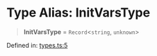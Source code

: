 # Type Alias: InitVarsType

> **InitVarsType** = `Record`\<`string`, `unknown`\>

Defined in: [types.ts:5](https://github.com/laruss/react-text-game/blob/59d7b8f771aa0b3a193326c59fd60a3d4ca5383b/packages/core/src/types.ts#L5)
